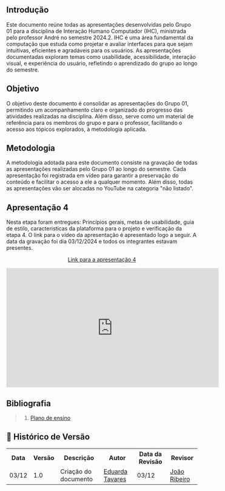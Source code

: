 ## Introdução
Este documento reúne todas as apresentações desenvolvidas pelo Grupo 01 para a disciplina de Interação Humano Computador (IHC), ministrada pelo professor André no semestre 2024.2. IHC é uma área fundamental da computação que estuda como projetar e avaliar interfaces para que sejam intuitivas, eficientes e agradáveis para os usuários. As apresentações documentadas exploram temas como usabilidade, acessibilidade, interação visual, e experiência do usuário, refletindo o aprendizado do grupo ao longo do semestre.

## Objetivo
O objetivo deste documento é consolidar as apresentações do Grupo 01, permitindo um acompanhamento claro e organizado do progresso das atividades realizadas na disciplina. Além disso, serve como um material de referência para os membros do grupo e para o professor, facilitando o acesso aos tópicos explorados, à metodologia aplicada.

## Metodologia
A metodologia adotada para este documento consiste na gravação de todas as apresentações realizadas pelo Grupo 01 ao longo do semestre. Cada apresentação foi registrada em vídeo para garantir a preservação do conteúdo e facilitar o acesso a ele a qualquer momento. Além disso, todas as apresentações vão ser alocadas no YouTube na categoria "não listado".

## Apresentação 4
Nesta etapa foram entregues: Princípios gerais, metas de usabilidade, guia de estilo, caracteristicas da plataforma para o projeto e verificação da etapa 4. O link para o vídeo da apresentação é apresentado logo a seguir. A data da gravação foi dia 03/12/2024 e todos os integrantes estavam presentes.

<p align="center"><a href="https://youtu.be/-0upcvtOWGQ">Link para a apresentação 4</a></p> 

<div align="center">
    <iframe width="560" height="315" src="https://www.youtube.com/embed/-0upcvtOWGQ" frameborder="0" allow="accelerometer; autoplay; clipboard-write; encrypted-media; gyroscope; picture-in-picture" allowfullscreen></iframe>
</div>

## Bibliografia
 > 1. [Plano de ensino](https://aprender3.unb.br/pluginfile.php/2972625/mod_resource/content/58/Plano_de_Ensino%20FIHC%20022024%20Turma%2001%20v2.pdf)

## :round_pushpin: Histórico de Versão 

<div align="center">
    <table>
        <tr>
            <th>Data</th>
            <th>Versão</th>
            <th>Descrição</th>
            <th>Autor</th>
            <th>Data da Revisão</th>
            <th>Revisor</th>
        </tr>
        <tr>
            <td>03/12</td>
            <td>1.0</td>
            <td>Criação do documento</td>
            <td><a href="https://github.com/erteduarda">Eduarda Tavares</a></td>
            <td>03/12</td>
            <td><a href="https://github.com/Joa0V">João Ribeiro</a></td>
        </tr>
    </table>
</div>